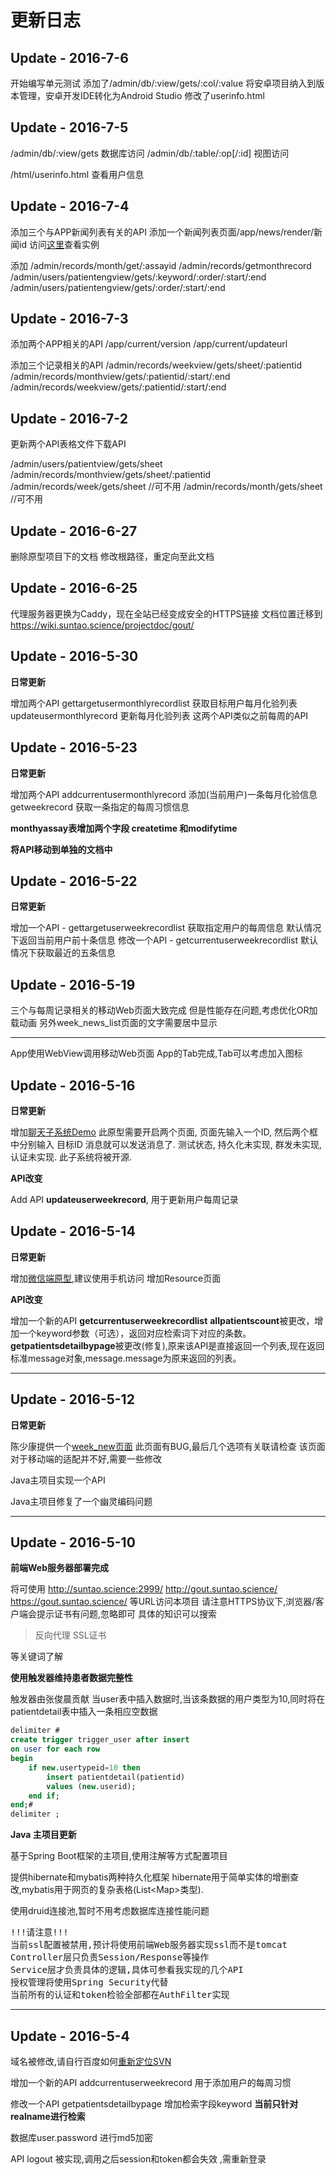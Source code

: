 # 更新日志

## Update - 2016-7-6 

开始编写单元测试
添加了/admin/db/:view/gets/:col/:value
将安卓项目纳入到版本管理，安卓开发IDE转化为Android Studio
修改了userinfo.html

## Update - 2016-7-5

/admin/db/:view/gets 数据库访问
/admin/db/:table/:op[/:id] 视图访问

/html/userinfo.html 查看用户信息

## Update - 2016-7-4

添加三个与APP新闻列表有关的API
添加一个新闻列表页面/app/news/render/新闻id
访问[这里](http://gout.suntao.science/app/news/render/1)查看实例

添加
/admin/records/month/get/:assayid
/admin/records/getmonthrecord
/admin/users/patientengview/gets/:keyword/:order/:start/:end
/admin/users/patientengview/gets/:order/:start/:end


## Update - 2016-7-3

添加两个APP相关的API
/app/current/version
/app/current/updateurl


添加三个记录相关的API
/admin/records/weekview/gets/sheet/:patientid
/admin/records/monthview/gets/:patientid/:start/:end
/admin/records/weekview/gets/:patientid/:start/:end


## Update - 2016-7-2

更新两个API表格文件下载API

/admin/users/patientview/gets/sheet
/admin/records/monthview/gets/sheet/:patientid
/admin/records/week/gets/sheet //可不用
/admin/records/month/gets/sheet //可不用

## Update - 2016-6-27

删除原型项目下的文档
修改根路径，重定向至此文档

## Update - 2016-6-25

代理服务器更换为Caddy，现在全站已经变成安全的HTTPS链接
文档位置迁移到 https://wiki.suntao.science/projectdoc/gout/

## Update - 2016-5-30 

**日常更新**

增加两个API
gettargetusermonthlyrecordlist 获取目标用户每月化验列表
updateusermonthlyrecord 更新每月化验列表
这两个API类似之前每周的API

## Update - 2016-5-23 

**日常更新**

增加两个API
addcurrentusermonthlyrecord 添加(当前用户)一条每月化验信息
getweekrecord 获取一条指定的每周习惯信息

**monthyassay表增加两个字段 createtime 和modifytime**

**将API移动到单独的文档中**


## Update - 2016-5-22 

**日常更新**

增加一个API - gettargetuserweekrecordlist  获取指定用户的每周信息 默认情况下返回当前用户前十条信息
修改一个API - getcurrentuserweekrecordlist 默认情况下获取最近的五条信息

## Update - 2016-5-19


三个与每周记录相关的移动Web页面大致完成
但是性能存在问题,考虑优化OR加载动画
另外week_news_list页面的文字需要居中显示

*** 

App使用WebView调用移动Web页面
App的Tab完成,Tab可以考虑加入图标

## Update - 2016-5-16

**日常更新**

增加[聊天子系统Demo](/html/chatdemo.html)
此原型需要开启两个页面, 页面先输入一个ID, 然后两个框中分别输入 目标ID 消息就可以发送消息了.
测试状态, 持久化未实现, 群发未实现, 认证未实现.
此子系统将被开源. 

**API改变**

Add API **updateuserweekrecord**, 用于更新用户每周记录


## Update - 2016-5-14

**日常更新** 

增加[微信端原型](/html/wechat.html),建议使用手机访问
增加Resource页面

**API改变**

增加一个新的API **getcurrentuserweekrecordlist**
**allpatientscount**被更改，增加一个keyword参数（可选），返回对应检索词下对应的条数。
**getpatientsdetailbypage**被更改(修复),原来该API是直接返回一个列表,现在返回标准message对象,message.message为原来返回的列表。

***

## Update - 2016-5-12

**日常更新**

陈少康提供一个[week_new页面](/html/week_news.html)
此页面有BUG,最后几个选项有关联请检查
该页面对于移动端的适配并不好,需要一些修改

Java主项目实现一个API

Java主项目修复了一个幽灵编码问题

***

## Update - 2016-5-10

**前端Web服务器部署完成**

将可使用
http://suntao.science:2999/
http://gout.suntao.science/
https://gout.suntao.science/
等URL访问本项目
请注意HTTPS协议下,浏览器/客户端会提示证书有问题,忽略即可
具体的知识可以搜索

> 反向代理 
> SSL证书

等关键词了解

**使用触发器维持患者数据完整性**

触发器由张俊晨贡献
当user表中插入数据时,当该条数据的用户类型为10,同时将在patientdetail表中插入一条相应空数据

```sql
delimiter #
create trigger trigger_user after insert
on user for each row
begin
    if new.usertypeid=10 then
        insert patientdetail(patientid)
        values (new.userid);
    end if;
end;#
delimiter ;
```

**Java 主项目更新**

基于Spring Boot框架的主项目,使用注解等方式配置项目

提供hibernate和mybatis两种持久化框架
hibernate用于简单实体的增删查改,mybatis用于网页的复杂表格(List<Map\>类型).

使用druid连接池,暂时不用考虑数据库连接性能问题

<pre>!!!请注意!!!
当前ssl配置被禁用,预计将使用前端Web服务器实现ssl而不是tomcat
Controller层只负责Session/Response等操作
Service层才负责具体的逻辑,具体可参看我实现的几个API
授权管理将使用Spring Security代替
当前所有的认证和token检验全部都在AuthFilter实现
</pre>



***


## Update - 2016-5-4

域名被修改,请自行百度如何[重新定位SVN](http://my.oschina.net/china008/blog/315883)

增加一个新的API addcurrentuserweekrecord 用于添加用户的每周习惯

修改一个API getpatientsdetailbypage 增加检索字段keyword **当前只针对realname进行检索**

数据库user.password 进行md5加密

API logout 被实现,调用之后session和token都会失效 ,需重新登录